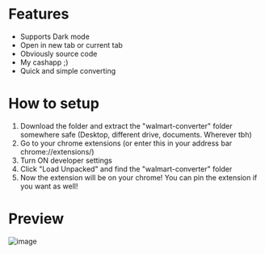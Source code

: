 Features
========================
- Supports Dark mode
- Open in new tab or current tab
- Obviously source code
- My cashapp ;)
- Quick and simple converting

How to setup
========================
1. Download the folder and extract the "walmart-converter" folder somewhere safe (Desktop, different drive, documents. Wherever tbh)
2. Go to your chrome extensions (or enter this in your address bar chrome://extensions/)
3. Turn ON developer settings
4. Click "Load Unpacked" and find the "walmart-converter" folder
5. Now the extension will be on your chrome! You can pin the extension if you want as well!

Preview
========================
![image](https://github.com/user-attachments/assets/ff900b28-43ab-4a20-bccc-ce839feb7467)
